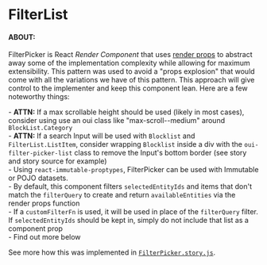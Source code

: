 # FilterList  
  
#### ABOUT:  
FilterPicker is React _Render Component_ that uses [render props](https://reactjs.org/docs/render-props.html) to abstract 
away some of the implementation complexity while allowing for maximum extensibility. This pattern was used to avoid a 
"props explosion" that would come with all the variations we have of this pattern. This approach will give control to 
the implementer and keep this component lean. Here are a few noteworthy things:

*-* **ATTN:** If a max scrollable height should be used (likely in most cases), consider using use an oui class like "max-scroll--medium" around `BlockList.Category`  
*-* **ATTN:** If a search Input will be used with `Blocklist` and `FilterList.ListItem`, consider wrapping `Blocklist` inside a div with the `oui-filter-picker-list` class to remove the Input's bottom border (see story and story source for example)  
*-* Using `react-immutable-proptypes`, FilterPicker can be used with Immutable or POJO datasets.  
*-* By default, this component filters `selectedEntityIds` and items that don't match the `filterQuery` to create and return `availableEntities` via the render props function  
*-* If a `customFilterFn` is used, it will be used in place of the `filterQuery` filter. If `selectedEntityIds` should be kept in, simply do not include that list as a component prop  
*-* Find out more below  
  
See more how this was implemented in [`FilterPicker.story.js`](https://github.com/optimizely/oui/blob/devel/src/components/FilterPicker/FilterPicker.story.js).
